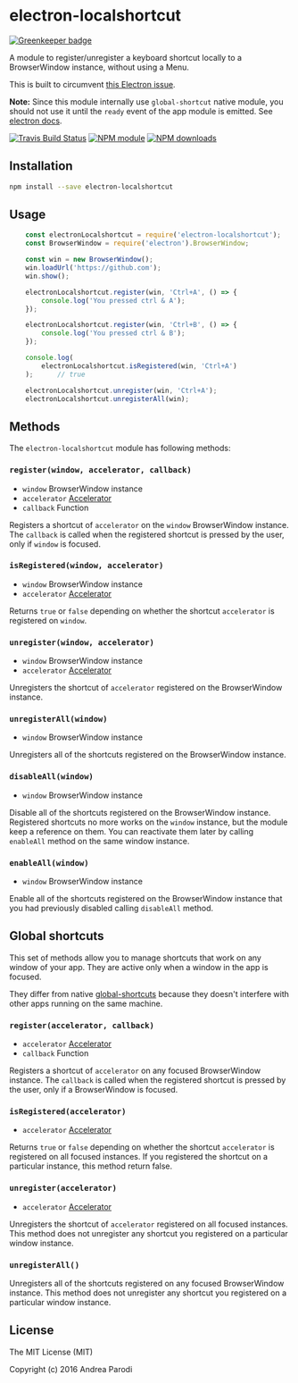 # electron-localshortcut

[![Greenkeeper badge](https://badges.greenkeeper.io/parro-it/electron-localshortcut.svg)](https://greenkeeper.io/)

A module to register/unregister a keyboard shortcut
locally to a BrowserWindow instance, without using a Menu.

This is built to circumvent [this Electron issue](https://github.com/atom/electron/issues/1334).

**Note:** Since this module internally use `global-shortcut` native module, you should not use it until the `ready` event of the app module is emitted. See [electron docs](http://electron.atom.io/docs/latest/api/global-shortcut/).

[![Travis Build Status](https://img.shields.io/travis/parro-it/electron-localshortcut.svg)](http://travis-ci.org/parro-it/electron-localshortcut)
[![NPM module](https://img.shields.io/npm/v/electron-localshortcut.svg)](https://npmjs.org/package/electron-localshortcut)
[![NPM downloads](https://img.shields.io/npm/dt/electron-localshortcut.svg)](https://npmjs.org/package/electron-localshortcut)


## Installation

```bash
npm install --save electron-localshortcut
```

## Usage

```javascript
	const electronLocalshortcut = require('electron-localshortcut');
	const BrowserWindow = require('electron').BrowserWindow;

	const win = new BrowserWindow();
	win.loadUrl('https://github.com');
	win.show();

	electronLocalshortcut.register(win, 'Ctrl+A', () => {
		console.log('You pressed ctrl & A');
	});

	electronLocalshortcut.register(win, 'Ctrl+B', () => {
		console.log('You pressed ctrl & B');
	});

	console.log(
		electronLocalshortcut.isRegistered(win, 'Ctrl+A')
	);      // true

	electronLocalshortcut.unregister(win, 'Ctrl+A');
	electronLocalshortcut.unregisterAll(win);


```

## Methods

The `electron-localshortcut` module has following methods:

### `register(window, accelerator, callback)`

* `window` BrowserWindow instance
* `accelerator` [Accelerator](https://github.com/atom/electron/blob/master/docs/api/accelerator.md)
* `callback` Function

Registers a shortcut of `accelerator` on the `window` BrowserWindow instance. The `callback` is called when the registered shortcut is pressed by the user, only if `window` is focused.

### `isRegistered(window, accelerator)`

* `window` BrowserWindow instance
* `accelerator` [Accelerator](https://github.com/atom/electron/blob/master/docs/api/accelerator.md)

Returns `true` or `false` depending on whether the shortcut `accelerator` is
registered on `window`.

### `unregister(window, accelerator)`

* `window` BrowserWindow instance
* `accelerator` [Accelerator](https://github.com/atom/electron/blob/master/docs/api/accelerator.md)

Unregisters the shortcut of `accelerator` registered on the BrowserWindow instance.

### `unregisterAll(window)`

* `window` BrowserWindow instance

Unregisters all of the shortcuts registered on the BrowserWindow instance.

### `disableAll(window)`

* `window` BrowserWindow instance

Disable all of the shortcuts registered on the BrowserWindow instance.
Registered shortcuts no more works on the `window` instance, but the module keep a reference on them. You can reactivate them later by calling `enableAll` method on the same window instance.

### `enableAll(window)`

* `window` BrowserWindow instance

Enable all of the shortcuts registered on the BrowserWindow instance that you had previously disabled calling `disableAll` method.


## Global shortcuts

This set of methods allow you to manage shortcuts that work on any window of your app. They are active only when a window in the app is focused.

They differ from native [global-shortcuts](https://github.com/atom/electron/blob/master/docs/api/global-shortcut.md) because they doesn't interfere with other apps running on the same machine.

### `register(accelerator, callback)`

* `accelerator` [Accelerator](https://github.com/atom/electron/blob/master/docs/api/accelerator.md)
* `callback` Function

Registers a shortcut of `accelerator` on any focused BrowserWindow instance. The `callback` is called when the registered shortcut is pressed by the user, only if a BrowserWindow is focused.

### `isRegistered(accelerator)`

* `accelerator` [Accelerator](https://github.com/atom/electron/blob/master/docs/api/accelerator.md)

Returns `true` or `false` depending on whether the shortcut `accelerator` is registered on all focused instances. If you registered the shortcut on a particular instance, this method
return false.

### `unregister(accelerator)`

* `accelerator` [Accelerator](https://github.com/atom/electron/blob/master/docs/api/accelerator.md)

Unregisters the shortcut of `accelerator` registered on all focused instances. This method does not unregister any shortcut you
registered on a particular window instance.

### `unregisterAll()`

Unregisters all of the shortcuts registered on any focused BrowserWindow instance. This method does not unregister any shortcut you registered on a particular window instance.

## License

The MIT License (MIT)

Copyright (c) 2016 Andrea Parodi
